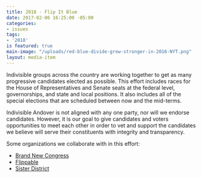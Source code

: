 ```yaml
---
title: 2018 - Flip It Blue
date: 2017-02-06 16:25:00 -05:00
categories:
- issues
tags:
- '2018'
is featured: true
main-image: "/uploads/red-blue-divide-grew-stronger-in-2016-NYT.png"
layout: media-item
---
```


Indivisible groups across the country are working together to get as many progressive candidates elected as possible. This effort includes races for the House of Representatives and Senate seats at the federal level, governorships, and state and local positions. It also includes all of the special elections that are scheduled between now and the mid-terms.

Indivisible Andover is not aligned with any one party, nor will we endorse candidates. However, it is our goal to give candidates and voters opportunities to meet each other in order to vet and support the candidates we believe will serve their constituents with integrity and transparency.

Some organizations we collaborate with in this effort: 
* [Brand New Congress](https://brandnewcongress.org/)
* [Flippable](https://www.flippable.org/)
* [Sister District](https://www.sisterdistrict.com/)
